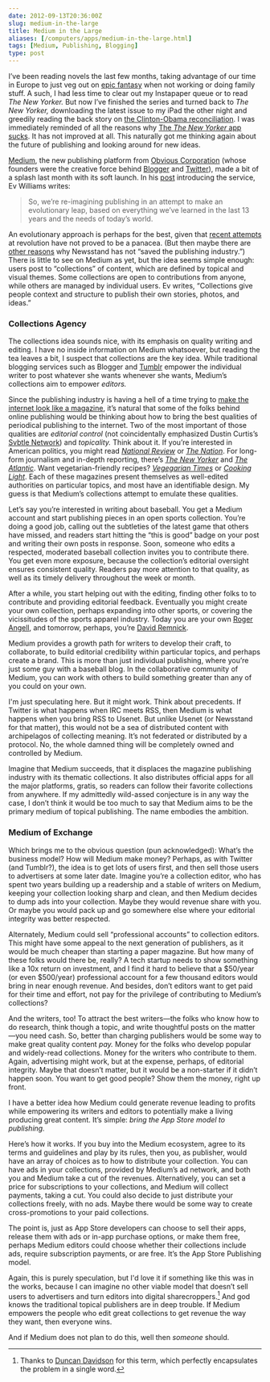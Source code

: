 ```yaml
--- 
date: 2012-09-13T20:36:00Z
slug: medium-in-the-large
title: Medium in the Large
aliases: [/computers/apps/medium-in-the-large.html]
tags: [Medium, Publishing, Blogging]
type: post
---
```


I’ve been reading novels the last few months, taking advantage of our time in
Europe to just veg out on [epic fantasy] when not working or doing family stuff.
A such, I had less time to clear out my Instapaper queue or to read *The New
Yorker.* But now I’ve finished the series and turned back to *The New Yorker,*
downloading the latest issue to my iPad the other night and greedily reading the
back story on [the Clinton-Obama reconciliation]. I was immediately reminded of
all the reasons why [The *The New Yorker* app sucks]. It has not improved at
all. This naturally got me thinking again about the future of publishing and
looking around for new ideas.

[Medium], the new publishing platform from [Obvious Corporation][] (whose
founders were the creative force behind [Blogger] and [Twitter]), made a bit of
a splash last month with its soft launch. In his [post] introducing the service,
Ev Williams writes:

> So, we’re re-imagining publishing in an attempt to make an evolutionary leap,
> based on everything we’ve learned in the last 13 years and the needs of
> today’s world.

An evolutionary approach is perhaps for the best, given that [recent attempts]
at revolution have not proved to be a panacea. (But then maybe there are [other
reasons][The *The New Yorker* app sucks] why Newsstand has not “saved the
publishing industry.”) There is little to see on Medium as yet, but the idea
seems simple enough: users post to “collections” of content, which are defined
by topical and visual themes. Some collections are open to contributions from
anyone, while others are managed by individual users. Ev writes, “Collections
give people context and structure to publish their own stories, photos, and
ideas.”

### Collections Agency

The collections idea sounds nice, with its emphasis on quality writing and
editing. I have no inside information on Medium whatsoever, but reading the tea
leaves a bit, I suspect that collections are the key idea. While traditional
blogging services such as Blogger and [Tumblr] empower the individual writer to
post whatever she wants whenever she wants, Medium’s collections aim to empower
*editors.*

Since the publishing industry is having a hell of a time trying to [make the
internet look like a magazine], it’s natural that some of the folks behind
online publishing would be thinking about how to bring the best qualities of
periodical publishing to the internet. Two of the most important of those
qualities are *editorial control* (not coincidentally emphasized Dustin Curtis’s
[Svbtle Network]) and *topicality.* Think about it. If you’re interested in
American politics, you might read [*National Review*] or [*The Nation*]. For
long-form journalism and in-depth reporting, there’s [*The New Yorker*] and
[*The Atlantic*]. Want vegetarian-friendly recipes? [*Vegegarian Times*] or
[*Cooking Light*]. Each of these magazines present themselves as well-edited
authorities on particular topics, and most have an identifiable design. My guess
is that Medium’s collections attempt to emulate these qualities.

Let’s say you’re interested in writing about baseball. You get a Medium account
and start publishing pieces in an open sports collection. You’re doing a good
job, calling out the subtleties of the latest game that others have missed, and
readers start hitting the “this is good” badge on your post and writing their
own posts in response. Soon, someone who edits a respected, moderated baseball
collection invites you to contribute there. You get even more exposure, because
the collection’s editorial oversight ensures consistent quality. Readers pay
more attention to that quality, as well as its timely delivery throughout the
week or month.

After a while, you start helping out with the editing, finding other folks to to
contribute and providing editorial feedback. Eventually you might create your
own collection, perhaps expanding into other sports, or covering the
vicissitudes of the sports apparel industry. Today you are your own [Roger
Angell], and tomorrow, perhaps, you’re [David Remnick].

Medium provides a growth path for writers to develop their craft, to
collaborate, to build editorial credibility within particular topics, and
perhaps create a brand. This is more than just individual publishing, where
you’re just some guy with a baseball blog. In the collaborative community of
Medium, you can work with others to build something greater than any of you
could on your own.

I'm just speculating here. But it might work. Think about precedents. If Twitter
is what happens when IRC meets RSS, then Medium is what happens when you bring
RSS to Usenet. But unlike Usenet (or Newsstand for that matter), this would not
be a sea of distributed content with archipelagos of collecting meaning. It’s
not federated or distributed by a protocol. No, the whole damned thing will be
completely owned and controlled by Medium.

Imagine that Medium succeeds, that it displaces the magazine publishing industry
with its thematic collections. It also distributes official apps for all the
major platforms, gratis, so readers can follow their favorite collections from
anywhere. If my admittedly wild-assed conjecture is in any way the case, I don’t
think it would be too much to say that Medium aims to be the primary medium of
topical publishing. The name embodies the ambition.

### Medium of Exchange

Which brings me to the obvious question (pun acknowledged): What’s the business
model? How will Medium make money? Perhaps, as with Twitter (and Tumblr?), the
idea is to get lots of users first, and then sell those users to advertisers at
some later date. Imagine you’re a collection editor, who has spent two years
building up a readership and a stable of writers on Medium, keeping your
collection looking sharp and clean, and then Medium decides to dump ads into
your collection. Maybe they would revenue share with you. Or maybe you would
pack up and go somewhere else where your editorial integrity was better
respected.

Alternately, Medium could sell “professional accounts” to collection editors.
This might have some appeal to the next generation of publishers, as it would be
much cheaper than starting a paper magazine. But how many of these folks would
there be, really? A tech startup needs to show something like a 10x return on
investment, and I find it hard to believe that a $50/year (or even $500/year)
professional account for a few thousand editors would bring in near enough
revenue. And besides, don’t editors want to get paid for their time and effort,
not pay for the privilege of contributing to Medium’s collections?

And the writers, too! To attract the best writers—the folks who know how to do
research, think though a topic, and write thoughtful posts on the matter—you
need cash. So, better than charging publishers would be some way to make great
quality content *pay.* Money for the folks who develop popular and widely-read
collections. Money for the writers who contribute to them. Again, advertising
might work, but at the expense, perhaps, of editorial integrity. Maybe that
doesn’t matter, but it would be a non-starter if it didn’t happen soon. You want
to get good people? Show them the money, right up front.

I have a better idea how Medium could generate revenue leading to profits while
empowering its writers and editors to potentially make a living producing great
content. It’s simple: *bring the App Store model to publishing.*

Here’s how it works. If you buy into the Medium ecosystem, agree to its terms
and guidelines and play by its rules, then you, as publisher, would have an
array of choices as to how to distribute your collection. You can have ads in
your collections, provided by Medium’s ad network, and both you and Medium take
a cut of the revenues. Alternatively, you can set a price for subscriptions to
your collections, and Medium will collect payments, taking a cut. You could also
decide to just distribute your collections freely, with no ads. Maybe there
would be some way to create cross-promotions to your paid collections.

The point is, just as App Store developers can choose to sell their apps,
release them with ads or in-app purchase options, or make them free, perhaps
Medium editors could choose whether their collections include ads, require
subscription payments, or are free. It’s the App Store Publishing model.

Again, this is purely speculation, but I'd love it if something like this was in
the works, because I can imagine no other viable model that doesn’t sell users
to advertisers and turn editors into digital sharecroppers.[^medium-sharecroppers]
And god knows the traditional topical publishers are in deep trouble. If Medium
empowers the people who edit great collections to get revenue the way they want,
then everyone wins.

And if Medium does not plan to do this, well then *someone* should.

  [^medium-sharecroppers]: Thanks to [Duncan Davidson] for this term, which
    perfectly encapsulates the problem in a single word.

  [epic fantasy]: https://en.wikipedia.org/wiki/A_Song_of_Ice_and_Fire
  [the Clinton-Obama reconciliation]: http://www.newyorker.com/reporting/2012/09/10/120910fa_fact_lizza
  [The *The New Yorker* app sucks]: http://www.justatheory.com/computers/apps/conde-nast-ipad.html
  [Medium]: https://medium.com/
  [Obvious Corporation]: http://obvious.com/
  [Blogger]: http://blogger.com/
  [Twitter]: https://twitter.com/
  [post]: https://medium.com/p/9e53ca408c48
  [recent attempts]: http://www.apple.com/ipad/from-the-app-store/newsstand.html
  [Tumblr]: http://tumblr.com/
  [make the internet look like a magazine]: http://www.ftrain.com/wwic.html
    "“The Web Is a Customer Service Medium” by Paul Ford"
  [Svbtle Network]: https://svbtle.com/
  [*National Review*]: http://www.nationalreview.com/
  [*The Nation*]: http://www.thenation.com
  [*The New Yorker*]: http://www.newyorker.com/
  [*The Atlantic*]: http://www.theatlantic.com/
  [*Vegegarian Times*]: http://www.vegetariantimes.com/
  [*Cooking Light*]: http://www.cookinglight.com/
  [Roger Angell]: https://en.wikipedia.org/wiki/Roger_Angell
  [David Remnick]: https://en.wikipedia.org/wiki/David_Remnick
  [Duncan Davidson]: https://duncandavidson.com/

